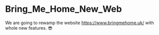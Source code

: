 # Bring_Me_Home_New_Web
We are going to rewamp the website https://www.bringmehome.uk/ with whole new features. 😎
